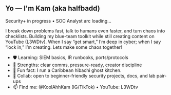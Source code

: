 ## Yo — I'm Kam (aka **halfbadd**)  
Security+ in progress • SOC Analyst arc loading…

I break down problems fast, talk to humans even faster, and turn chaos into checklists. Building my blue-team toolkit while still creating content on YouTube (L3WDtv). When I say “get smart,” I’m deep in cyber; when I say “lock in,” I’m creating. Lets make some chaos together!

- 🛡️ Learning: SIEM basics, IR runbooks, ports/protocols
- 🧠 Strengths: clear comms, pressure-ready, creator discipline
- 🍳 Fun fact: I run a Caribbean hibachi ghost kitchen.
- 🤝 Collab: open to beginner-friendly security projects, docs, and lab pair-ups
- 📫 Find me: @KoolAhhKam (IG/TikTok) • YouTube: L3WDtv

<!--
**halfbadd/halfbadd** is a ✨ _special_ ✨ repository because its `README.md` (this file) appears on your GitHub profile.

Here are some ideas to get you started:

- 🔭 I’m currently working on ...
- 🌱 I’m currently learning ...
- 👯 I’m looking to collaborate on ...
- 🤔 I’m looking for help with ...
- 💬 Ask me about ...
- 📫 How to reach me: ...
- 😄 Pronouns: ...
- ⚡ Fun fact: ...
-->

